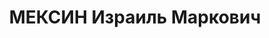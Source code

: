 ---
title: МЕКСИН Израиль Маркович
description: "народився 1896, м. Вільгауай (Аргентина), єврей, освіта початкова, \n\
  \  прож. Запорізька обл., м. Запоріжжя, помічник начальника Запорізького річкового\
  \ порту \n  Заарештований 17 червня 1937 р., звинувачення: член шкідницької диверсійної\
  \ організації. \n  Особливою нарадою при НКВС СРСР 28 червня 1938 р. засуджений\
  \ до 8 років позбавлення волі. Військовим трибуна лом військ НКВС 5 червня 1944\
  \ р. засуджений до 8 років позбавлення волі. \n  Реабілітований у 1956 р."
---